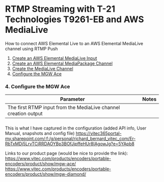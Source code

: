 

# RTMP Streaming with T-21 Technologies T9261-EB and AWS MediaLive
How to connect AWS Elemental Live to an AWS Elemental MediaLive channel using RTMP Push
1. [Create an AWS Elemental MediaLive Input](#1-create-an-aws-elemental-medialive-input)
2. [Create an AWS Elemental MediaPackage Channel](#2-create-an-aws-elemental-mediapackage-channel)
3. [Create the MediaLive Channel](#3-create-the-medialive-channel)
4. [Configure the MGW Ace](#4-configure-the-mgw-ace)


### 4. Configure the MGW Ace

Parameter | Notes
------------ | -------------
 | The first RTMP input from the MediaLive channel creation output

#####
This is what I have captured in the configuration (added API info, User Manual, snapshots and config file)
https://vitec365portal-my.sharepoint.com/:f:/g/personal/richard_bernard_vitec_com/Er-RbTxMDj5LrvTCjRRDAOYBp3BOfJjpffeHUr8IAgowJg?e=5YApb8

Links to our product page (would be nice to provide the link):
https://www.vitec.com/products/encoders/portable-encoders/product/show/mgw-ace/
https://www.vitec.com/products/encoders/portable-encoders/product/show/mgw-diamond/
